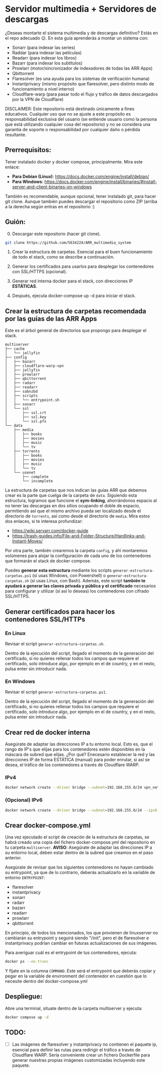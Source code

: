 # Servidor multimedia + Servidores de descargas
¿Deseas montarte el sistema multimedia y de descargas definitivo? Estás en el repo adecuado 😉.
En esta guía aprenderás a montar un sistema con:
- Sonarr (para indexar las series)
- Raddar (para indexar las películas)
- Readarr (para indexar los libros)
- Bazarr (para indexar los subtítulos)
- Prowlarr (motor/sincronizador de indexadores de todas las ARR Apps)
- Qbittorrent
- Flaresolver (es una ayuda para los sistemas de verificación humana)
- Instantprivacy (mismo propósito que flaresolver, pero distinto modo de funcionamiento a nivel interno)
- Cloudflare-warp (para pasar todo el flujo y tráfico de datos descargados por la VPN de Cloudflare)

DISCLAIMER: Este repositorio está destinado únicamente a fines educativos. Cualquier uso que no se ajuste a este propósito es responsabilidad exclusiva del usuario (se entiende usuario como la persona que está utilizando cualquier cosa del repositorio) y no se considera una garantía de soporte o responsabilidad por cualquier daño o pérdida resultante.

## Prerrequisitos:
Tener instalado docker y docker compose, principalmente. Mira este enlace:
- **Para Debian (Linux)**: https://docs.docker.com/engine/install/debian/
- **Para Windows**: https://docs.docker.com/engine/install/binaries/#install-server-and-client-binaries-on-windows

También es recomendable, aunque opcional, tener instalado git, para hacer git clone. Aunque también puedes descargar el repositorio como ZIP (arriba a la derecha según entras en el repositorio :)

## Guión:
0. Descargar este repositorio (hacer git clone).
```bash
git clone https://github.com/5634224/ARR_multimedia_system
```

1. Crear la estructura de carpetas. Esencial para el buen funcionamiento de todo el stack, como se describe a continuación.

2. Generar los certificados para usarlos para desplegar los contenedores con SSL/HTTPS (opcional).

3. Generar red interna docker para el stack, con direcciones IP **ESTÁTICAS**.

3. Después, ejecuta docker-compose up -d para iniciar el stack.

## Crear la estructura de carpetas recomendada por las guías de las ARR Apps
Este es el árbol general de directorios que propongo para desplegar el stack.
```
multiserver
├── cache
│   └── jellyfin
├── config
│   ├── bazarr
│   ├── cloudflare-warp-vpn
│   ├── jellyfin
│   ├── prowlarr
│   ├── qbittorrent
│   ├── radarr
│   ├── readarr
│   ├── sabnzbd
│   ├── scripts
│   │   └── entrypoint.sh
│   ├── sonarr
│   └── ssl
│       ├── ssl.crt
│       ├── ssl.key
│       └── ssl.pfx
└── data
    ├── media
    │   ├── books
    │   ├── movies
    │   ├── music
    │   └── tv
    ├── torrents
    │   ├── books
    │   ├── movies
    │   ├── music
    │   └── tv
    └── usenet
        ├── complete
        └── incomplete
```

La estructura de carpetas que nos indican las guías ARR que debemos crear es la parte que cuelga de la carpeta de ```data```. Siguiendo esta estructura, logramos que funcione el **sym-linking**, ahorrándonos espacio al no tener las descargas en dos sitios ocupando el doble de espacio, permitiendo así que el mismo archivo pueda ser localizado desde el directorio de ```torrents```, así como desde el directorio de ```media```.
Mira estos dos enlaces, si te interesa profundizar:
- https://wiki.servarr.com/docker-guide
- https://trash-guides.info/File-and-Folder-Structure/Hardlinks-and-Instant-Moves/

Por otra parte, también crearemos la carpeta ```config```, y ahí montaremos volúmenes para alojar la configuración de cada uno de los contenedores que formarán el stack de docker compose.

Puedes **generar esta estructura** mediante los scripts `generar-estructura-carpetas.ps1` (si usas Windows, con Powershell) o `generar-estructura-carpetas.sh` (si usas Linux, con Bash). Además, este script **también te ayudará a generar las claves privada y pública y el certificado** necesarios para configurar y utilizar (si así lo deseas) los contenedores con cifrado SSL/HTTPS.

## Generar certificados para hacer los contenedores SSL/HTTPs
### En Linux
Revisar el script `generar-estructura-carpetas.sh`.

Dentro de la ejecución del script, llegado el momento de la generación del certificado, si no quieres rellenar todos los campos que requiere el certificado, solo introduce algo, por ejemplo en el de country, y en el resto, pulsa enter sin introducir nada.
### En Windows
Revisar el script `generar-estructura-carpetas.ps1`.

Dentro de la ejecución del script, llegado el momento de la generación del certificado, si no quieres rellenar todos los campos que requiere el certificado, solo introduce algo, por ejemplo en el de country, y en el resto, pulsa enter sin introducir nada.
## Crear red de docker interna
Asegúrate de adaptar las direcciones IP a tu entorno local. Esto es, que el rango de IP's que elijas para los contenedores estén disponibles en la máscara de subred que elijas.
¿Por qué? Enecesario establecer la red y las direcciones IP de forma ESTÁTICA (manual) para poder enrutar, si así se desea, el tráfico de los contenedores a través de Cloudflare WARP.
### IPv4
```bash
docker network create --driver bridge --subnet=192.168.255.0/24 vpn_network
```
### (Opcional) IPv6
```bash
docker network create --driver bridge --subnet=192.168.255.0/24 --ipv6 --subnet=fd42:4242:2189:ac::/64 vpn_network
```

## Crear docker-compose.yml
Una vez ejecutado el script de creación de la estructura de carpetas, se habrá creado una copia del fichero docker-compose.yml del repositorio en tu carpeta `multiserver`.
**AVISO**: Asegúrate de adaptar las direcciones IP a su entorno local, deben estar dentro de la subred que creamos en el paso anterior.

Asegúrate de revisar que los siguientes contenedores no hayan cambiado su entrypoint, ya que de lo contrario, deberás actualizarlo en la variable de entorno `ENTRYPOINT`:
- flaresolver
- instantprivacy
- sonarr
- radarr
- bazarr
- readarr
- prowlarr
- qbittorrent

En principio, de todos los mencionados, los que provienen de linuxserver no cambiarán su entrypoint y seguirá siendo "/init", pero el de flaresolver e instantprivacy podrían cambiar en futuras actualizaciones de sus imágenes.

Para averiguar cuál es el entrypoint de tus contenedores, ejecuta:
```bash
docker ps --no-trunc
```

Y fíjate en la columna `COMMAND`. Este será el entrypoint que deberás copiar y pegar en la variable de environment del contenedor en cuestión que lo necesite dentro del docker-compose.yml

## Despliegue:
Abre una terminal, situate dentro de la carpeta multiserver y ejecuta:
```bash
docker compose up -d
```

## TODO:
- [ ] Las imágenes de flaresolver y instantprivacy no contienen el paquete ip, esencial para definir las rutas para redirigir el tráfico a través de Cloudflare WARP. Sería conveniente crear un fichero Dockerfile para generar nuestras propias imágenes customizadas incluyendo este paquete.